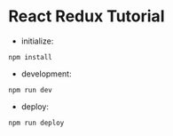 # React Redux Tutorial

- initialize:

```
npm install
```

- development:

```
npm run dev
```

- deploy:

```
npm run deploy
```
